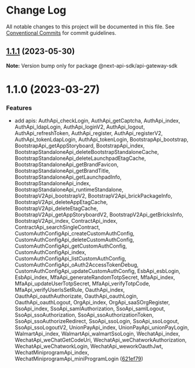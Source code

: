 # Change Log

All notable changes to this project will be documented in this file.
See [Conventional Commits](https://conventionalcommits.org) for commit guidelines.

## [1.1.1](https://github.com/easyops-cn/next-api-sdk/compare/@next-api-sdk/api-gateway-sdk@1.1.0...@next-api-sdk/api-gateway-sdk@1.1.1) (2023-05-30)

**Note:** Version bump only for package @next-api-sdk/api-gateway-sdk

# 1.1.0 (2023-03-27)

### Features

- add apis: AuthApi_checkLogin, AuthApi_getCaptcha, AuthApi_index, AuthApi_ldapLogin, AuthApi_loginV2, AuthApi_logout, AuthApi_refreshToken, AuthApi_register, AuthApi_registerV2, AuthApi_tokenLdapLogin, AuthApi_tokenLogin, BootstrapApi_bootstrap, BootstrapApi_getAppStoryboard, BootstrapApi_index, BootstrapStandaloneApi_deleteBootstrapStandaloneCache, BootstrapStandaloneApi_deleteLaunchpadEtagCache, BootstrapStandaloneApi_getBrandFavicon, BootstrapStandaloneApi_getBrandTitle, BootstrapStandaloneApi_getLaunchpadInfo, BootstrapStandaloneApi_index, BootstrapStandaloneApi_runtimeStandalone, BootstrapV2Api_bootstrapV2, BootstrapV2Api_brickPackageInfo, BootstrapV2Api_deleteAppEtagCache, BootstrapV2Api_deleteEtagCache, BootstrapV2Api_getAppStoryboardV2, BootstrapV2Api_getBricksInfo, BootstrapV2Api_index, ContractApi_index, ContractApi_searchSingleContract, CustomAuthConfigApi_createCustomAuthConfig, CustomAuthConfigApi_deleteCustomAuthConfig, CustomAuthConfigApi_getCustomAuthConfig, CustomAuthConfigApi_index, CustomAuthConfigApi_listCustomAuthConfig, CustomAuthConfigApi_oAuth2AccessTokenDebug, CustomAuthConfigApi_updateCustomAuthConfig, EsbApi_esbLogin, EsbApi_index, MfaApi_generateRandomTotpSecret, MfaApi_index, MfaApi_updateUserTotpSecret, MfaApi_verifyTotpCode, MfaApi_verifyUserIsSetRule, OauthApi_index, OauthApi_oauthAuthorizate, OauthApi_oauthLogin, OauthApi_oauthLogout, OrgApi_index, OrgApi_saaSOrgRegister, SsoApi_index, SsoApi_samlAuthorization, SsoApi_samlLogout, SsoApi_ssoAuthorization, SsoApi_ssoAuthorizationToken, SsoApi_ssoAuthorizeRedirect, SsoApi_ssoLogin, SsoApi_ssoLogout, SsoApi_ssoLogoutV2, UnionPayApi_index, UnionPayApi_unionPayLogin, WalmartApi_index, WalmartApi_walmartSsoLogin, WechatApi_index, WechatApi_weChatGetCodeUri, WechatApi_weChatworkAuthorization, WechatApi_weChatworkLogin, WechatApi_weworkOauthJwt, WechatMiniprogramApi_index, WechatMiniprogramApi_miniProgramLogin ([621ef79](https://github.com/easyops-cn/next-api-sdk/commit/621ef797a316144a04eccf79aac798d6e2d45356))
